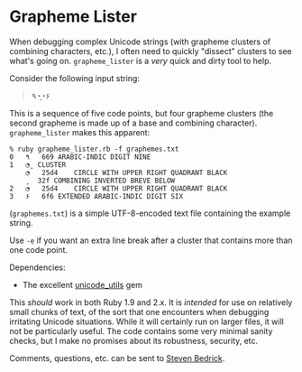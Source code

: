 # Grapheme Lister

When debugging complex Unicode strings (with grapheme clusters of combining characters, etc.), I often need to quickly "dissect" clusters to see what's going on. `grapheme_lister` is a _very_ quick and dirty tool to help.

Consider the following input string:

> ٩◔̯◔۶

This is a sequence of five code points, but four grapheme clusters (the second grapheme is made up of a base and combining character). `grapheme_lister` makes this apparent:

    % ruby grapheme_lister.rb -f graphemes.txt
    0	٩	669	ARABIC-INDIC DIGIT NINE
    1	◔̯	CLUSTER
    	◔	25d4	CIRCLE WITH UPPER RIGHT QUADRANT BLACK
       	̯	32f	COMBINING INVERTED BREVE BELOW
    2	◔	25d4	CIRCLE WITH UPPER RIGHT QUADRANT BLACK
    3	۶	6f6	EXTENDED ARABIC-INDIC DIGIT SIX
    
(`graphemes.txt`) is a simple UTF-8-encoded text file containing the example string.
    
Use `-e` if you want an extra line break after a cluster that contains more than one code point.

Dependencies:

- The excellent [unicode_utils](https://github.com/lang/unicode_utils) gem

This _should_ work in both Ruby 1.9 and 2.x. It is _intended_ for use on relatively small chunks of text, of the sort that one encounters when debugging irritating Unicode situations. While it will certainly run on larger files, it will not be particularly useful. The code contains some very minimal sanity checks, but I make no promises about its robustness, security, etc.

Comments, questions, etc. can be sent to [Steven Bedrick](mailto:bedricks@ohsu.edu).

